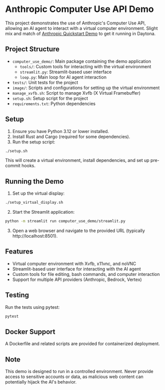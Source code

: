 # Anthropic Computer Use API Demo

This project demonstrates the use of Anthropic's Computer Use API, allowing an AI agent to interact with a virtual computer environment. Slight mix and match of [Anthropic Quickstart Demo](https://github.com/anthropics/anthropic-quickstarts) to get it running in Daytona.

## Project Structure

- `computer_use_demo/`: Main package containing the demo application
  - `tools/`: Custom tools for interacting with the virtual environment
  - `streamlit.py`: Streamlit-based user interface
  - `loop.py`: Main loop for AI agent interaction
- `tests/`: Unit tests for the project
- `image/`: Scripts and configurations for setting up the virtual environment
- `manage_xvfb.sh`: Script to manage Xvfb (X Virtual Framebuffer)
- `setup.sh`: Setup script for the project
- `requirements.txt`: Python dependencies

## Setup

1. Ensure you have Python 3.12 or lower installed.
2. Install Rust and Cargo (required for some dependencies).
3. Run the setup script:

```bash
./setup.sh
```

This will create a virtual environment, install dependencies, and set up pre-commit hooks.

## Running the Demo

1. Set up the virtual display:

```bash
./setup_virtual_display.sh
```

2. Start the Streamlit application:

```bash
python -m streamlit run computer_use_demo/streamlit.py
```

3. Open a web browser and navigate to the provided URL (typically http://localhost:8501).

## Features

- Virtual computer environment with Xvfb, x11vnc, and noVNC
- Streamlit-based user interface for interacting with the AI agent
- Custom tools for file editing, bash commands, and computer interaction
- Support for multiple API providers (Anthropic, Bedrock, Vertex)

## Testing

Run the tests using pytest:

```bash
pytest
```

## Docker Support

A Dockerfile and related scripts are provided for containerized deployment.

## Note

This demo is designed to run in a controlled environment. Never provide access to sensitive accounts or data, as malicious web content can potentially hijack the AI's behavior.
